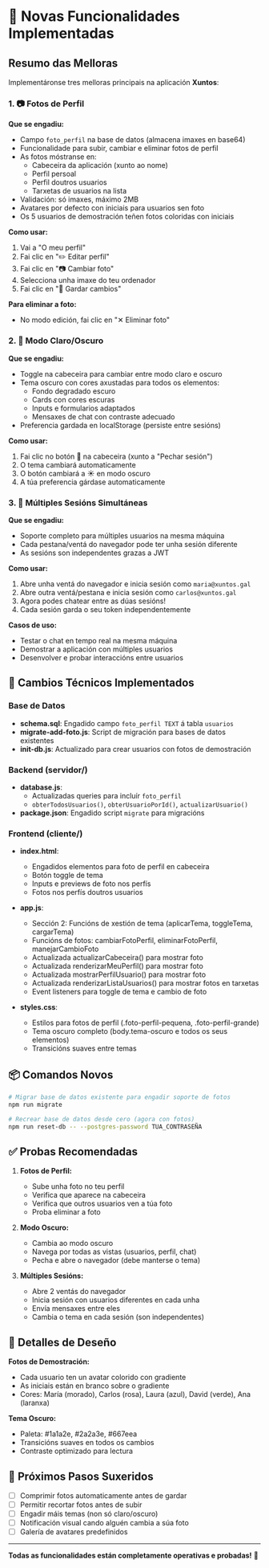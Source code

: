 # 🎉 Novas Funcionalidades Implementadas

## Resumo das Melloras

Implementáronse tres melloras principais na aplicación **Xuntos**:

### 1. 📷 Fotos de Perfil

**Que se engadiu:**
- Campo `foto_perfil` na base de datos (almacena imaxes en base64)
- Funcionalidade para subir, cambiar e eliminar fotos de perfil
- As fotos móstranse en:
  - Cabeceira da aplicación (xunto ao nome)
  - Perfil persoal
  - Perfil doutros usuarios
  - Tarxetas de usuarios na lista
- Validación: só imaxes, máximo 2MB
- Avatares por defecto con iniciais para usuarios sen foto
- Os 5 usuarios de demostración teñen fotos coloridas con iniciais

**Como usar:**
1. Vai a "O meu perfil"
2. Fai clic en "✏️ Editar perfil"
3. Fai clic en "📷 Cambiar foto"
4. Selecciona unha imaxe do teu ordenador
5. Fai clic en "💾 Gardar cambios"

**Para eliminar a foto:**
- No modo edición, fai clic en "✕ Eliminar foto"

### 2. 🌙 Modo Claro/Oscuro

**Que se engadiu:**
- Toggle na cabeceira para cambiar entre modo claro e oscuro
- Tema oscuro con cores axustadas para todos os elementos:
  - Fondo degradado escuro
  - Cards con cores escuras
  - Inputs e formularios adaptados
  - Mensaxes de chat con contraste adecuado
- Preferencia gardada en localStorage (persiste entre sesións)

**Como usar:**
1. Fai clic no botón 🌙 na cabeceira (xunto a "Pechar sesión")
2. O tema cambiará automaticamente
3. O botón cambiará a ☀️ en modo oscuro
4. A túa preferencia gárdase automaticamente

### 3. 👥 Múltiples Sesións Simultáneas

**Que se engadiu:**
- Soporte completo para múltiples usuarios na mesma máquina
- Cada pestana/ventá do navegador pode ter unha sesión diferente
- As sesións son independentes grazas a JWT

**Como usar:**
1. Abre unha ventá do navegador e inicia sesión como `maria@xuntos.gal`
2. Abre outra ventá/pestana e inicia sesión como `carlos@xuntos.gal`
3. Agora podes chatear entre as dúas sesións!
4. Cada sesión garda o seu token independentemente

**Casos de uso:**
- Testar o chat en tempo real na mesma máquina
- Demostrar a aplicación con múltiples usuarios
- Desenvolver e probar interaccións entre usuarios

## 🔧 Cambios Técnicos Implementados

### Base de Datos
- **schema.sql**: Engadido campo `foto_perfil TEXT` á tabla `usuarios`
- **migrate-add-foto.js**: Script de migración para bases de datos existentes
- **init-db.js**: Actualizado para crear usuarios con fotos de demostración

### Backend (servidor/)
- **database.js**:
  - Actualizadas queries para incluír `foto_perfil`
  - `obterTodosUsuarios()`, `obterUsuarioPorId()`, `actualizarUsuario()`
- **package.json**: Engadido script `migrate` para migracións

### Frontend (cliente/)
- **index.html**:
  - Engadidos elementos para foto de perfil en cabeceira
  - Botón toggle de tema
  - Inputs e previews de foto nos perfís
  - Fotos nos perfís doutros usuarios

- **app.js**:
  - Sección 2: Funcións de xestión de tema (aplicarTema, toggleTema, cargarTema)
  - Funcións de fotos: cambiarFotoPerfil, eliminarFotoPerfil, manejarCambioFoto
  - Actualizada actualizarCabeceira() para mostrar foto
  - Actualizada renderizarMeuPerfil() para mostrar foto
  - Actualizada mostrarPerfilUsuario() para mostrar foto
  - Actualizada renderizarListaUsuarios() para mostrar fotos en tarxetas
  - Event listeners para toggle de tema e cambio de foto

- **styles.css**:
  - Estilos para fotos de perfil (.foto-perfil-pequena, .foto-perfil-grande)
  - Tema oscuro completo (body.tema-oscuro e todos os seus elementos)
  - Transicións suaves entre temas

## 📦 Comandos Novos

```bash
# Migrar base de datos existente para engadir soporte de fotos
npm run migrate

# Recrear base de datos desde cero (agora con fotos)
npm run reset-db -- --postgres-password TUA_CONTRASEÑA
```

## ✅ Probas Recomendadas

1. **Fotos de Perfil:**
   - Sube unha foto no teu perfil
   - Verifica que aparece na cabeceira
   - Verifica que outros usuarios ven a túa foto
   - Proba eliminar a foto

2. **Modo Oscuro:**
   - Cambia ao modo oscuro
   - Navega por todas as vistas (usuarios, perfil, chat)
   - Pecha e abre o navegador (debe manterse o tema)

3. **Múltiples Sesións:**
   - Abre 2 ventás do navegador
   - Inicia sesión con usuarios diferentes en cada unha
   - Envía mensaxes entre eles
   - Cambia o tema en cada sesión (son independentes)

## 🎨 Detalles de Deseño

**Fotos de Demostración:**
- Cada usuario ten un avatar colorido con gradiente
- As iniciais están en branco sobre o gradiente
- Cores: María (morado), Carlos (rosa), Laura (azul), David (verde), Ana (laranxa)

**Tema Oscuro:**
- Paleta: #1a1a2e, #2a2a3e, #667eea
- Transicións suaves en todos os cambios
- Contraste optimizado para lectura

## 🚀 Próximos Pasos Suxeridos

- [ ] Comprimir fotos automaticamente antes de gardar
- [ ] Permitir recortar fotos antes de subir
- [ ] Engadir máis temas (non só claro/oscuro)
- [ ] Notificación visual cando alguén cambia a súa foto
- [ ] Galería de avatares predefinidos

---

**Todas as funcionalidades están completamente operativas e probadas!** 🎉

